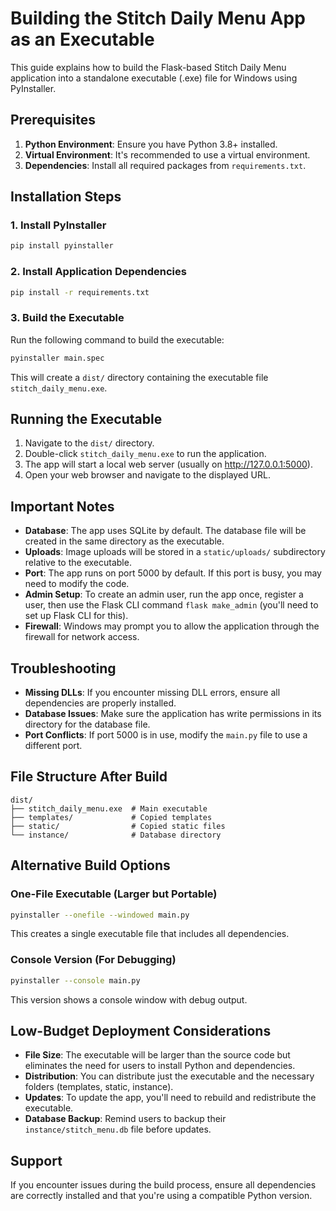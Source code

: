 # Building the Stitch Daily Menu App as an Executable

This guide explains how to build the Flask-based Stitch Daily Menu application into a standalone executable (.exe) file for Windows using PyInstaller.

## Prerequisites

1. **Python Environment**: Ensure you have Python 3.8+ installed.
2. **Virtual Environment**: It's recommended to use a virtual environment.
3. **Dependencies**: Install all required packages from `requirements.txt`.

## Installation Steps

### 1. Install PyInstaller

```bash
pip install pyinstaller
```

### 2. Install Application Dependencies

```bash
pip install -r requirements.txt
```

### 3. Build the Executable

Run the following command to build the executable:

```bash
pyinstaller main.spec
```

This will create a `dist/` directory containing the executable file `stitch_daily_menu.exe`.

## Running the Executable

1. Navigate to the `dist/` directory.
2. Double-click `stitch_daily_menu.exe` to run the application.
3. The app will start a local web server (usually on http://127.0.0.1:5000).
4. Open your web browser and navigate to the displayed URL.

## Important Notes

- **Database**: The app uses SQLite by default. The database file will be created in the same directory as the executable.
- **Uploads**: Image uploads will be stored in a `static/uploads/` subdirectory relative to the executable.
- **Port**: The app runs on port 5000 by default. If this port is busy, you may need to modify the code.
- **Admin Setup**: To create an admin user, run the app once, register a user, then use the Flask CLI command `flask make_admin` (you'll need to set up Flask CLI for this).
- **Firewall**: Windows may prompt you to allow the application through the firewall for network access.

## Troubleshooting

- **Missing DLLs**: If you encounter missing DLL errors, ensure all dependencies are properly installed.
- **Database Issues**: Make sure the application has write permissions in its directory for the database file.
- **Port Conflicts**: If port 5000 is in use, modify the `main.py` file to use a different port.

## File Structure After Build

```
dist/
├── stitch_daily_menu.exe  # Main executable
├── templates/             # Copied templates
├── static/                # Copied static files
└── instance/              # Database directory
```

## Alternative Build Options

### One-File Executable (Larger but Portable)

```bash
pyinstaller --onefile --windowed main.py
```

This creates a single executable file that includes all dependencies.

### Console Version (For Debugging)

```bash
pyinstaller --console main.py
```

This version shows a console window with debug output.

## Low-Budget Deployment Considerations

- **File Size**: The executable will be larger than the source code but eliminates the need for users to install Python and dependencies.
- **Distribution**: You can distribute just the executable and the necessary folders (templates, static, instance).
- **Updates**: To update the app, you'll need to rebuild and redistribute the executable.
- **Database Backup**: Remind users to backup their `instance/stitch_menu.db` file before updates.

## Support

If you encounter issues during the build process, ensure all dependencies are correctly installed and that you're using a compatible Python version.
